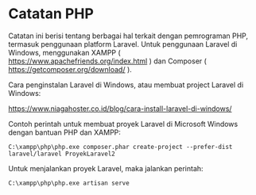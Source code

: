 # Catatan PHP

Catatan ini berisi tentang berbagai hal terkait dengan pemrograman PHP, termasuk penggunaan platform Laravel. 
Untuk penggunaan Laravel di Windows, menggunakan XAMPP ( https://www.apachefriends.org/index.html ) dan Composer ( https://getcomposer.org/download/ ).

Cara penginstalan Laravel di Windows, atau membuat project Laravel di Windows:

https://www.niagahoster.co.id/blog/cara-install-laravel-di-windows/

Contoh perintah untuk membuat proyek Laravel di Microsoft Windows dengan bantuan PHP dan XAMPP:

```text
C:\xampp\php\php.exe composer.phar create-project --prefer-dist laravel/laravel ProyekLaravel2
```

Untuk menjalankan proyek Laravel, maka jalankan perintah:

```text
C:\xampp\php\php.exe artisan serve
```

